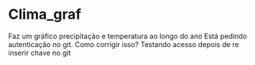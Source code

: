 # Clima_graf
Faz um gráfico precipitação e temperatura ao longo do ano
Está pedindo autenticação no git.
Como corrigir isso?
Testando acesso depois de re inserir chave no git